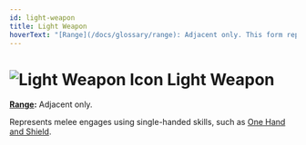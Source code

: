 ```yaml
---
id: light-weapon
title: Light Weapon
hoverText: "[Range](/docs/glossary/range): Adjacent only. This form represents melee engages using single-handed skills, such as One Hand and Shield."
---
```


# <img src="/icons/light-weapon.svg" alt="Light Weapon Icon" /> Light Weapon

**[Range](/docs/glossary/range):** Adjacent only.

Represents melee engages using single-handed skills, such as [One Hand and Shield](/docs/skill-lines/warrior/one-hand-and-shield).
